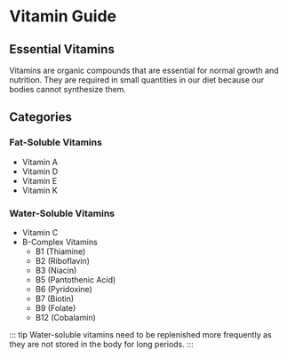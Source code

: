 # Vitamin Guide

## Essential Vitamins

Vitamins are organic compounds that are essential for normal growth and nutrition. They are required in small quantities in our diet because our bodies cannot synthesize them.

## Categories

### Fat-Soluble Vitamins

- Vitamin A
- Vitamin D
- Vitamin E
- Vitamin K

### Water-Soluble Vitamins

- Vitamin C
- B-Complex Vitamins
  - B1 (Thiamine)
  - B2 (Riboflavin)
  - B3 (Niacin)
  - B5 (Pantothenic Acid)
  - B6 (Pyridoxine)
  - B7 (Biotin)
  - B9 (Folate)
  - B12 (Cobalamin)

::: tip
Water-soluble vitamins need to be replenished more frequently as they are not stored in the body for long periods.
:::
